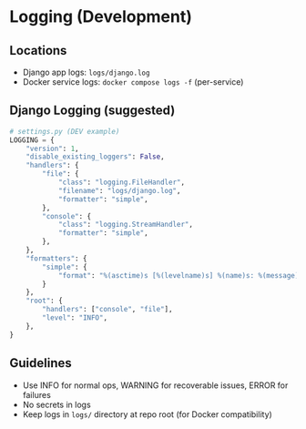 # Logging (Development)

## Locations

- Django app logs: `logs/django.log`
- Docker service logs: `docker compose logs -f` (per-service)

## Django Logging (suggested)

```python
# settings.py (DEV example)
LOGGING = {
    "version": 1,
    "disable_existing_loggers": False,
    "handlers": {
        "file": {
            "class": "logging.FileHandler",
            "filename": "logs/django.log",
            "formatter": "simple",
        },
        "console": {
            "class": "logging.StreamHandler",
            "formatter": "simple",
        },
    },
    "formatters": {
        "simple": {
            "format": "%(asctime)s [%(levelname)s] %(name)s: %(message)s",
        }
    },
    "root": {
        "handlers": ["console", "file"],
        "level": "INFO",
    },
}
```

## Guidelines

- Use INFO for normal ops, WARNING for recoverable issues, ERROR for failures
- No secrets in logs
- Keep logs in `logs/` directory at repo root (for Docker compatibility)
